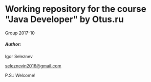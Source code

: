 # Working repository for the course "Java Developer" by Otus.ru
Group 2017-10

##### Author:

Igor Seleznev

seleznevin2016@gmail.com


P.S.: Welcome!
